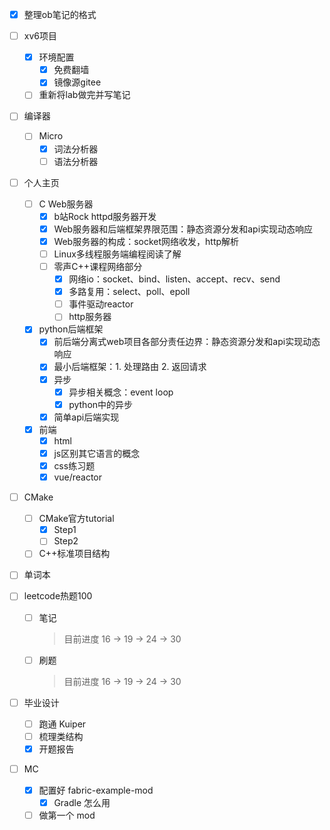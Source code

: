 - [x] 整理ob笔记的格式

- [ ] xv6项目
	- [x] 环境配置
	  - [x] 免费翻墙
	  - [x] 镜像源gitee
	- [ ] 重新将lab做完并写笔记
	
- [ ] 编译器
  - [ ] Micro
  	- [x] 词法分析器
  	- [ ] 语法分析器

- [ ] 个人主页
  - [ ] C Web服务器
  	- [x] b站Rock httpd服务器开发
  	- [x] Web服务器和后端框架界限范围：静态资源分发和api实现动态响应
  	- [x] Web服务器的构成：socket网络收发，http解析
  	- [ ] Linux多线程服务端编程阅读了解
  	- [ ] 零声C++课程网络部分
  		- [x] 网络io：socket、bind、listen、accept、recv、send
  		- [x] 多路复用：select、poll、epoll
  		- [ ] 事件驱动reactor
  		- [ ] http服务器
  - [x] python后端框架
  	- [x] 前后端分离式web项目各部分责任边界：静态资源分发和api实现动态响应
  	- [x] 最小后端框架：1. 处理路由 2. 返回请求
  	- [x] 异步
  		- [x] 异步相关概念：event loop
  		- [x] python中的异步
  	- [x] 简单api后端实现
  - [x] 前端
  	- [x] html
  	- [x] js区别其它语言的概念
  	- [x] css练习题
  	- [x] vue/reactor
  
- [ ] CMake
  - [ ] CMake官方tutorial
  	- [x] Step1
  	- [ ] Step2
  - [ ] C++标准项目结构 

- [ ] 单词本

- [ ] leetcode热题100

  - [ ] 笔记
  
    > 目前进度 16 -> 19 -> 24 -> 30
  - [ ] 刷题
  
    > 目前进度 16 -> 19 -> 24 -> 30
  
- [ ] 毕业设计

  - [ ] 跑通 Kuiper
  - [ ] 梳理类结构
  - [x] 开题报告

- [ ] MC

  - [x] 配置好 fabric-example-mod
	  - [x] Gradle 怎么用
  - [ ] 做第一个 mod
